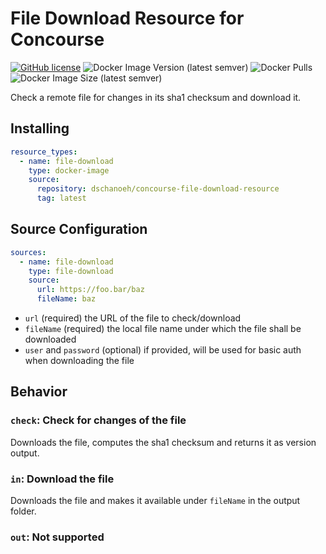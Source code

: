 # File Download Resource for Concourse

[![GitHub license](https://img.shields.io/github/license/dschanoeh/concourse-file-download-resource)](https://github.com/dschanoeh/concourse-file-download-resource/blob/main/LICENSE)
![Docker Image Version (latest semver)](https://img.shields.io/docker/v/dschanoeh/concourse-file-download-resource)
![Docker Pulls](https://img.shields.io/docker/pulls/dschanoeh/concourse-file-download-resource)
![Docker Image Size (latest semver)](https://img.shields.io/docker/image-size/dschanoeh/concourse-file-download-resource)

Check a remote file for changes in its sha1 checksum and download it.

## Installing
```yaml
resource_types:
  - name: file-download
    type: docker-image
    source:
      repository: dschanoeh/concourse-file-download-resource
      tag: latest
```

## Source Configuration

```yaml
sources:
  - name: file-download
    type: file-download
    source:
      url: https://foo.bar/baz
      fileName: baz
```

* `url` (required) the URL of the file to check/download
* `fileName` (required) the local file name under which the file shall be downloaded
* `user` and `password` (optional) if provided, will be used for basic auth when downloading the file

## Behavior

### `check`: Check for changes of the file
Downloads the file, computes the sha1 checksum and returns it as version output.

### `in`: Download the file
Downloads the file and makes it available under `fileName` in the output folder.

### `out`: Not supported
